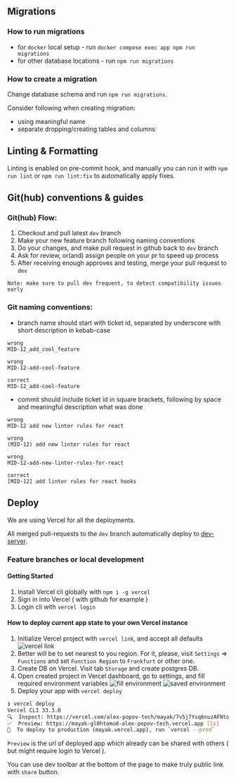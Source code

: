 ## Migrations

### How to run migrations

- for `docker` local setup - run `docker compose exec app npm run migrations`
- for other database locations - run `npm run migrations`

### How to create a migration

Change database schema and run `npm run migrations`.

Consider following when creating migration:

- using meaningful name
- separate dropping/creating tables and columns

## Linting & Formatting

Linting is enabled on pre-commit hook, and manually you can run it with `npm run lint` or
`npm run lint:fix` to automatically apply fixes.

## Git(hub) conventions & guides

### Git(hub) Flow:

1. Checkout and pull latest `dev` branch
2. Make your new feature branch following naming conventions
3. Do your changes, and make pull request in github back to `dev` branch
4. Ask for review, or(and) assign people on your pr to speed up process
5. After receiving enough approves and testing, merge your pull request to `dev`

`Note: make sure to pull dev frequent, to detect compatibility issues early`

### Git naming conventions:

- branch name should start with ticket id, separated by underscore with short description in kebab-case

```
wrong
MID-12_add_cool_feature

wrong
MID-12-add-cool-feature

correct
MID-12_add-cool-feature
```

- commit should include ticket id in square brackets, following by space and meaningful description what was done

```
wrong
MID-12 add new linter rules for react

wrong
(MID-12) add new linter rules for react

wrong
MID-12-add-new-linter-rules-for-react

correct
[MID-12] add linter rules for react hooks
```

## Deploy

We are using Vercel for all the deployments.

All merged pull-requests to the `dev` branch automatically deploy to [dev-server](https://mayak-dev.vercel.app/).

### Feature branches or local development

#### Getting Started

1. Install Vercel cli globally with `npm i -g vercel`
2. Sign in into Vercel ( with github for example )
3. Login cli with `vercel login`

#### How to deploy current app state to your own Vercel instance

1. Initialize Vercel project with `vercel link`, and accept all defaults
   ![vercel link](https://github.com/keenethics/mayak/assets/21224705/83782cc0-090f-49d3-8308-b45709d61ad8)
2. Better will be to set nearest to you region. For it, please, visit `Settings` => `Functions` and set `Function Region` to `Frankfurt` or other one.
3. Create DB on Vercel. Visit tab `Storage` and create postgres DB.
4. Open created project in Vercel dashboard, go to settings, and fill required environment variables
   ![fill environment](https://github.com/keenethics/mayak/assets/21224705/812af0ee-a738-4b3e-938e-280579290599)
   ![saved environment](https://github.com/keenethics/mayak/assets/21224705/a9d5a1e2-bb5b-4231-b6b0-30fb5c262c83)
5. Deploy your app with `vercel deploy`

```sh
❯ vercel deploy
Vercel CLI 33.3.0
🔍  Inspect: https://vercel.com/alex-popov-tech/mayak/7v5j7Ysq6nuzAFNto7ZxRcGcyWtA [1s]
✅  Preview: https://mayak-gl0htomud-alex-popov-tech.vercel.app [1s]
📝  To deploy to production (mayak.vercel.app), run `vercel --prod`
```

`Preview` is the url of deployed app which already can be shared with others ( but might require login to Vercel ).

You can use dev toolbar at the bottom of the page to make truly public link with `share` button.
